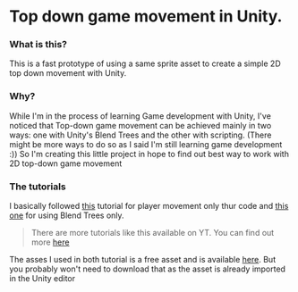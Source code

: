 # Top down game movement in Unity.

### What is this?

This is a fast prototype of using a same sprite asset to create a simple 2D top down movement with Unity.

### Why?

While I'm in the process of learning Game development with Unity, I've noticed that Top-down game movement can be achieved mainly in two ways: one with Unity's Blend Trees and the other with scripting. (There might be more ways to do so as I said I'm still learning game development :)) So I'm creating this little project in hope to find out best way to work with 2D top-down game movement

### The tutorials

I basically followed [this](https://www.youtube.com/watch?v=_ijgw2i0mmi&ab_channel=danikrossing) tutorial for player movement only thur code and [this one](https://www.youtube.com/watch?v=fRpoE4FfJf8&ab_channel=JTAGames) for using Blend Trees only.

> There are more tutorials like this available on YT. You can find out more [here](https://github.com/konekoya/game-dev-links#2d-movement-and-animation)

The asses I used in both tutorial is a free asset and is available [here](https://limezu.itch.io/moderninteriors). But you probably won't need to download that as the asset is already imported in the Unity editor
